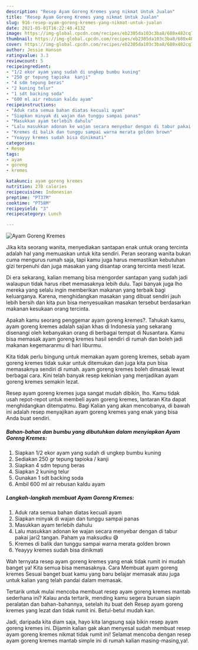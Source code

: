 ```yaml
---
description: "Resep Ayam Goreng Kremes yang nikmat Untuk Jualan"
title: "Resep Ayam Goreng Kremes yang nikmat Untuk Jualan"
slug: 916-resep-ayam-goreng-kremes-yang-nikmat-untuk-jualan
date: 2021-05-01T16:22:48.413Z
image: https://img-global.cpcdn.com/recipes/eb2305da103c3ba8/680x482cq70/ayam-goreng-kremes-foto-resep-utama.jpg
thumbnail: https://img-global.cpcdn.com/recipes/eb2305da103c3ba8/680x482cq70/ayam-goreng-kremes-foto-resep-utama.jpg
cover: https://img-global.cpcdn.com/recipes/eb2305da103c3ba8/680x482cq70/ayam-goreng-kremes-foto-resep-utama.jpg
author: Jessie Hanson
ratingvalue: 3.3
reviewcount: 5
recipeingredient:
- "1/2 ekor ayam yang sudah di ungkep bumbu kuning"
- "250 gr tepung tapioka  kanji"
- "4 sdm tepung beras"
- "2 kuning telur"
- "1 sdt backing soda"
- "600 ml air rebusan kaldu ayam"
recipeinstructions:
- "Aduk rata semua bahan diatas kecuali ayam"
- "Siapkan minyak di wajan dan tunggu sampai panas"
- "Masukkan ayam terlebih dahulu"
- "Lalu masukkan adonan ke wajan secara menyebar dengan di tabur pakai jari2 tangan. Paham ya maksudku 😅"
- "Kremes di balik dan tunggu sampai warna merata golden brown"
- "Yeayyy kremes sudah bisa dinikmati"
categories:
- Resep
tags:
- ayam
- goreng
- kremes

katakunci: ayam goreng kremes 
nutrition: 278 calories
recipecuisine: Indonesian
preptime: "PT37M"
cooktime: "PT58M"
recipeyield: "3"
recipecategory: Lunch

---
```



![Ayam Goreng Kremes](https://img-global.cpcdn.com/recipes/eb2305da103c3ba8/680x482cq70/ayam-goreng-kremes-foto-resep-utama.jpg)

Jika kita seorang wanita, menyediakan santapan enak untuk orang tercinta adalah hal yang memuaskan untuk kita sendiri. Peran seorang  wanita bukan cuma mengurus rumah saja, tapi kamu juga harus memastikan kebutuhan gizi terpenuhi dan juga masakan yang disantap orang tercinta mesti lezat.

Di era  sekarang, kalian memang bisa mengorder santapan yang sudah jadi walaupun tidak harus ribet memasaknya lebih dulu. Tapi banyak juga lho mereka yang selalu ingin memberikan makanan yang terbaik bagi keluarganya. Karena, menghidangkan masakan yang dibuat sendiri jauh lebih bersih dan kita pun bisa menyesuaikan masakan tersebut berdasarkan makanan kesukaan orang tercinta. 



Apakah kamu seorang penggemar ayam goreng kremes?. Tahukah kamu, ayam goreng kremes adalah sajian khas di Indonesia yang sekarang disenangi oleh kebanyakan orang di berbagai tempat di Nusantara. Kamu bisa memasak ayam goreng kremes hasil sendiri di rumah dan boleh jadi makanan kegemaranmu di hari liburmu.

Kita tidak perlu bingung untuk memakan ayam goreng kremes, sebab ayam goreng kremes tidak sukar untuk ditemukan dan juga kita pun bisa memasaknya sendiri di rumah. ayam goreng kremes boleh dimasak lewat berbagai cara. Kini telah banyak resep kekinian yang menjadikan ayam goreng kremes semakin lezat.

Resep ayam goreng kremes juga sangat mudah dibikin, lho. Kamu tidak usah repot-repot untuk membeli ayam goreng kremes, lantaran Kita dapat menghidangkan ditempatmu. Bagi Kalian yang akan mencobanya, di bawah ini adalah resep menyajikan ayam goreng kremes yang enak yang bisa Anda buat sendiri.

<!--inarticleads1-->

##### Bahan-bahan dan bumbu yang dibutuhkan dalam menyiapkan Ayam Goreng Kremes:

1. Siapkan 1/2 ekor ayam yang sudah di ungkep bumbu kuning
1. Sediakan 250 gr tepung tapioka / kanji
1. Siapkan 4 sdm tepung beras
1. Siapkan 2 kuning telur
1. Gunakan 1 sdt backing soda
1. Ambil 600 ml air rebusan kaldu ayam




<!--inarticleads2-->

##### Langkah-langkah membuat Ayam Goreng Kremes:

1. Aduk rata semua bahan diatas kecuali ayam
1. Siapkan minyak di wajan dan tunggu sampai panas
1. Masukkan ayam terlebih dahulu
1. Lalu masukkan adonan ke wajan secara menyebar dengan di tabur pakai jari2 tangan. Paham ya maksudku 😅
1. Kremes di balik dan tunggu sampai warna merata golden brown
1. Yeayyy kremes sudah bisa dinikmati




Wah ternyata resep ayam goreng kremes yang enak tidak rumit ini mudah banget ya! Kita semua bisa memasaknya. Cara Membuat ayam goreng kremes Sesuai banget buat kamu yang baru belajar memasak atau juga untuk kalian yang telah pandai dalam memasak.

Tertarik untuk mulai mencoba membuat resep ayam goreng kremes mantab sederhana ini? Kalau anda tertarik, mending kamu segera buruan siapin peralatan dan bahan-bahannya, setelah itu buat deh Resep ayam goreng kremes yang lezat dan tidak rumit ini. Betul-betul mudah kan. 

Jadi, daripada kita diam saja, hayo kita langsung saja bikin resep ayam goreng kremes ini. Dijamin kalian gak akan menyesal sudah membuat resep ayam goreng kremes nikmat tidak rumit ini! Selamat mencoba dengan resep ayam goreng kremes mantab simple ini di rumah kalian masing-masing,ya!.

